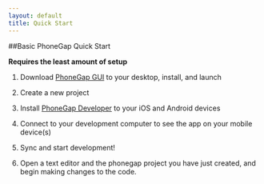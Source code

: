 ```yaml
---
layout: default
title: Quick Start
---
```



##Basic PhoneGap Quick Start

 **Requires the least amount of setup**

1. Download [PhoneGap GUI](https://github.com/hermwong/phonegap-gui/) to your desktop, install, and launch

2. Create a new project

3. Install [PhoneGap Developer](http://app.phonegap.com/) to your iOS and Android devices

4. Connect to your development computer to see the app on your mobile device(s)

5. Sync and start development!

6. Open a text editor and the phonegap project you have just created, and begin making changes to the code.

